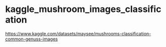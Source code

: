 # kaggle_mushroom_images_classification
https://www.kaggle.com/datasets/maysee/mushrooms-classification-common-genuss-images
